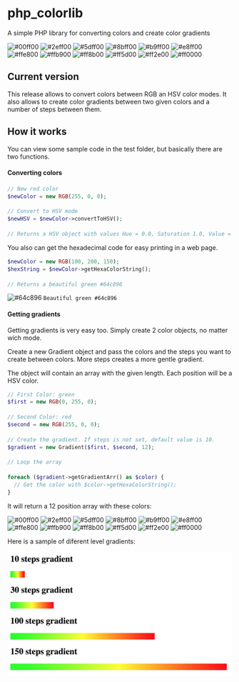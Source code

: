# php_colorlib
A simple PHP library for converting colors and create color gradients

![#00ff00](https://placehold.it/15/00ff00/000000?text=+)
![#2eff00](https://placehold.it/15/2eff00/000000?text=+)
![#5dff00](https://placehold.it/15/5dff00/000000?text=+)
![#8bff00](https://placehold.it/15/8bff00/000000?text=+)
![#b9ff00](https://placehold.it/15/b9ff00/000000?text=+)
![#e8ff00](https://placehold.it/15/e8ff00/000000?text=+)
![#ffe800](https://placehold.it/15/ffe800/000000?text=+)
![#ffb900](https://placehold.it/15/ffb900/000000?text=+)
![#ff8b00](https://placehold.it/15/ff8b00/000000?text=+)
![#ff5d00](https://placehold.it/15/ff5d00/000000?text=+)
![#ff2e00](https://placehold.it/15/ff2e00/000000?text=+)
![#ff0000](https://placehold.it/15/ff0000/000000?text=+)

## Current version

This release allows to convert colors between RGB an HSV color modes. It also allows to create color gradients between two given colors and a number of steps between them.

## How it works

You can view some sample code in the test folder, but basically there are two functions.

#### Converting colors

```php
// New red color
$newColor = new RGB(255, 0, 0);

// Convert to HSV mode
$newHSV = $newColor->convertToHSV();

// Returns a HSV object with values Hue = 0.0, Saturation 1.0, Value = 1.0
```
You also can get the hexadecimal code for easy printing in a web page.

```php
$newColor = new RGB(100, 200, 150);
$hexString = $newColor->getHexaColorString();

// Returns a beautiful green #64c896
```
![#64c896](https://placehold.it/15/64c896/000000?text=+) `Beautiful green #64c896`

#### Getting gradients

Getting gradients is very easy too. Simply create 2 color objects, no matter wich mode.

Create a new Gradient object and pass the colors and the steps you want to create between colors. More steps creates a more gentle gradient.

The object will contain an array with the given length. Each position will be a HSV color.

```php
// First Color: green
$first = new RGB(0, 255, 0);

// Second Color: red
$second = new RGB(255, 0, 0);

// Create the gradient. If steps is not set, default value is 10.
$gradient = new Gradient($first, $second, 12);

// Loop the array

foreach ($gradient->getGradientArr() as $color) {
  // Get the color with $color->getHexaColorString();
}
```

It will return a 12 position array with these colors:

![#00ff00](https://placehold.it/15/00ff00/000000?text=+)
![#2eff00](https://placehold.it/15/2eff00/000000?text=+)
![#5dff00](https://placehold.it/15/5dff00/000000?text=+)
![#8bff00](https://placehold.it/15/8bff00/000000?text=+)
![#b9ff00](https://placehold.it/15/b9ff00/000000?text=+)
![#e8ff00](https://placehold.it/15/e8ff00/000000?text=+)
![#ffe800](https://placehold.it/15/ffe800/000000?text=+)
![#ffb900](https://placehold.it/15/ffb900/000000?text=+)
![#ff8b00](https://placehold.it/15/ff8b00/000000?text=+)
![#ff5d00](https://placehold.it/15/ff5d00/000000?text=+)
![#ff2e00](https://placehold.it/15/ff2e00/000000?text=+)
![#ff0000](https://placehold.it/15/ff0000/000000?text=+)

Here is a sample of diferent level gradients:

![Gradient sample](https://github.com/carlosdomingom/php_colorlib/blob/master/assets/img/gradient_samples.jpeg "Gradient Samples")
